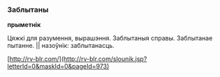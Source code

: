 ### Заблытаны
**прыметнік**

Цяжкі для разумення, вырашэння. Заблытаныя справы. Заблытанае пытанне. || назоўнік: заблытанасць.

<a rel="author">[http://rv-blr.com/](http://rv-blr.com/slounik.jsp?letterId=0&maskId=0&pageId=973)</a>
